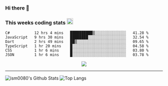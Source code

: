 ### Hi there 👋

<!--START_SECTION:giphy-->
<!--END_SECTION:giphy-->

### This weeks coding stats <img src="https://media1.giphy.com/media/LmNwrBhejkK9EFP504/giphy.gif?cid=ecf05e4723nsktnyyj53u162g7cy5rjqfg6gz06kxdg5y55g&rid=giphy.gif" width="20" height="20" />
<!--START_SECTION:waka-->

```text
C#           12 hrs 4 mins   ██████████▒░░░░░░░░░░░░░░   41.28 %
JavaScript   9 hrs 30 mins   ████████░░░░░░░░░░░░░░░░░   32.54 %
Dart         2 hrs 49 mins   ██▒░░░░░░░░░░░░░░░░░░░░░░   09.65 %
TypeScript   1 hr 20 mins    █░░░░░░░░░░░░░░░░░░░░░░░░   04.58 %
CSS          1 hr 6 mins     █░░░░░░░░░░░░░░░░░░░░░░░░   03.80 %
JSON         1 hr 6 mins     █░░░░░░░░░░░░░░░░░░░░░░░░   03.78 %
```

<!--END_SECTION:waka-->

<!--START_SECTION:comicstrip-->
<p align="center">
 <a href="https://xkcd.com/">
 <img src="https://imgs.xkcd.com/comics/2.png" />
</a>
</p>
<!--END_SECTION:comicstrip-->

---

![ism0080's Github Stats](https://github-readme-stats.vercel.app/api?username=ism0080&show_icons=true%hide_border=true&hide=issues)
![Top Langs](https://github-readme-stats.vercel.app/api/top-langs/?username=ism0080&layout=compact)

<!--
**ism0080/ism0080** is a ✨ _special_ ✨ repository because its `README.md` (this file) appears on your GitHub profile.

Here are some ideas to get you started:

- 🔭 I’m currently working on ...
- 🌱 I’m currently learning ...
- 👯 I’m looking to collaborate on ...
- 🤔 I’m looking for help with ...
- 💬 Ask me about ...
- 📫 How to reach me: ...
- 😄 Pronouns: ...
- ⚡ Fun fact: ...
-->
